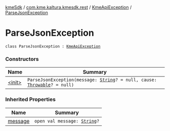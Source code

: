 [kmeSdk](../../../index.md) / [com.kme.kaltura.kmesdk.rest](../../index.md) / [KmeApiException](../index.md) / [ParseJsonException](./index.md)

# ParseJsonException

`class ParseJsonException : `[`KmeApiException`](../index.md)

### Constructors

| Name | Summary |
|---|---|
| [&lt;init&gt;](-init-.md) | `ParseJsonException(message: `[`String`](https://kotlinlang.org/api/latest/jvm/stdlib/kotlin/-string/index.html)`? = null, cause: `[`Throwable`](https://kotlinlang.org/api/latest/jvm/stdlib/kotlin/-throwable/index.html)`? = null)` |

### Inherited Properties

| Name | Summary |
|---|---|
| [message](../message.md) | `open val message: `[`String`](https://kotlinlang.org/api/latest/jvm/stdlib/kotlin/-string/index.html)`?` |
